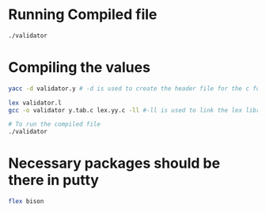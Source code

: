 
# Running Compiled file
```bash
./validator
```


# Compiling the values

```bash
yacc -d validator.y # -d is used to create the header file for the c for better linking and usage.

lex validator.l
gcc -o validator y.tab.c lex.yy.c -ll #-ll is used to link the lex library

# To run the compiled file 
./validator
```

# Necessary packages should be there in putty 

```bash
flex bison 
```